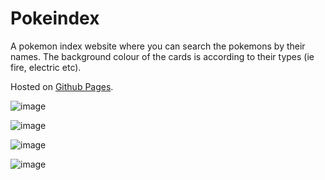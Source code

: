 # Pokeindex

A pokemon index website where you can search the pokemons by their names. The background colour of the cards is according to their types (ie fire, electric etc).

Hosted on [Github Pages](https://str-append.github.io/pokeindex/).

![image](https://user-images.githubusercontent.com/94126385/207403972-75e7d209-d759-499f-aa94-1104263e2186.png)


![image](https://user-images.githubusercontent.com/94126385/207404021-d1daa8cb-57d8-4579-b305-a33ab0c80e95.png)

![image](https://user-images.githubusercontent.com/94126385/207404080-583553a1-d443-432e-b693-f06d0199738b.png)


![image](https://user-images.githubusercontent.com/94126385/207404141-4e174972-7228-4528-9c7c-8a861013aea1.png)
